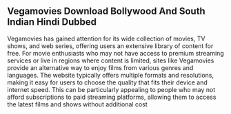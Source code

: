 ## Vegamovies Download Bollywood And South Indian Hindi Dubbed
Vegamovies has gained attention for its wide collection of movies, TV shows, and web series, offering users an extensive library of content for free. For movie enthusiasts who may not have access to premium streaming services or live in regions where content is limited, sites like Vegamovies provide an alternative way to enjoy films from various genres and languages. 
The website typically offers multiple formats and resolutions, making it easy for users to choose the quality that fits their device and internet speed. This can be particularly appealing to people who may not afford subscriptions to paid streaming platforms, allowing them to access the latest films and shows without additional cost
